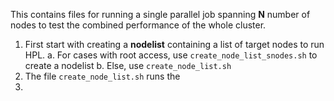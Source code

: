 This contains files for running a single parallel job spanning **N** number of nodes to test the combined performance of the whole cluster.
1. First start with creating a **nodelist** containing a list of target nodes to run HPL.
    a. For cases with root access, use `create_node_list_snodes.sh` to create a nodelist
    b. Else, use `create_node_list.sh`
2. The file `create_node_list.sh` runs the
3. 
